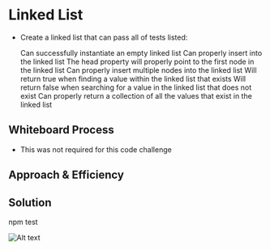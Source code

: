 # Linked List

- Create a linked list that can pass all of tests listed:

    Can successfully instantiate an empty linked list
    Can properly insert into the linked list
    The head property will properly point to the first node in the linked list
    Can properly insert multiple nodes into the linked list
    Will return true when finding a value within the linked list that exists
    Will return false when searching for a value in the linked list that does not exist
    Can properly return a collection of all the values that exist in the linked list


## Whiteboard Process

- This was not required for this code challenge

## Approach & Efficiency
<!-- What approach did you take? Why? What is the Big O space/time for this approach? -->

## Solution

<!-- Show how to run your code, and examples of it in action -->
npm test

![Alt text](../../assets/Screenshot%202023-05-19%20154839.png)
